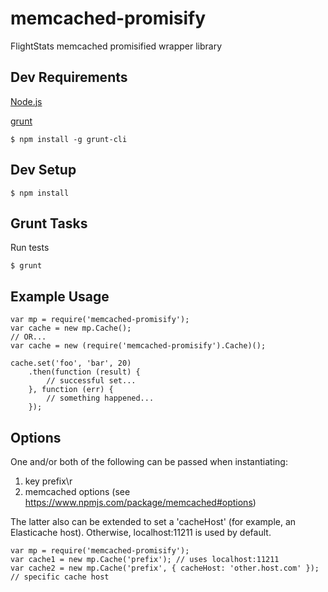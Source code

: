 # memcached-promisify

FlightStats memcached promisified wrapper library

## Dev Requirements

[Node.js](http://nodejs.org/download/)

[grunt](http://gruntjs.com/)
```shell
$ npm install -g grunt-cli
```

## Dev Setup
```shell
$ npm install
```

## Grunt Tasks

Run tests
```shell
$ grunt
```

## Example Usage
```shell
var mp = require('memcached-promisify');
var cache = new mp.Cache();
// OR...
var cache = new (require('memcached-promisify').Cache)();

cache.set('foo', 'bar', 20)
    .then(function (result) {
        // successful set...
    }, function (err) {
        // something happened...
    });
```

## Options

One and/or both of the following can be passed when instantiating:

1) key prefix\r
2) memcached options (see https://www.npmjs.com/package/memcached#options)

The latter also can be extended to set a 'cacheHost' (for example, an Elasticache host).
Otherwise, localhost:11211 is used by default.

```shell
var mp = require('memcached-promisify');
var cache1 = new mp.Cache('prefix'); // uses localhost:11211
var cache2 = new mp.Cache('prefix', { cacheHost: 'other.host.com' }); // specific cache host
```
